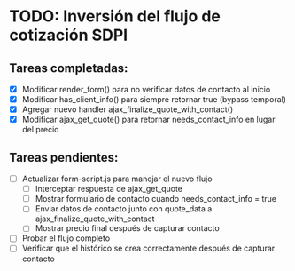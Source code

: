 # TODO: Inversión del flujo de cotización SDPI

## Tareas completadas:
- [x] Modificar render_form() para no verificar datos de contacto al inicio
- [x] Modificar has_client_info() para siempre retornar true (bypass temporal)
- [x] Agregar nuevo handler ajax_finalize_quote_with_contact()
- [x] Modificar ajax_get_quote() para retornar needs_contact_info en lugar del precio

## Tareas pendientes:
- [ ] Actualizar form-script.js para manejar el nuevo flujo
  - [ ] Interceptar respuesta de ajax_get_quote
  - [ ] Mostrar formulario de contacto cuando needs_contact_info = true
  - [ ] Enviar datos de contacto junto con quote_data a ajax_finalize_quote_with_contact
  - [ ] Mostrar precio final después de capturar contacto
- [ ] Probar el flujo completo
- [ ] Verificar que el histórico se crea correctamente después de capturar contacto
